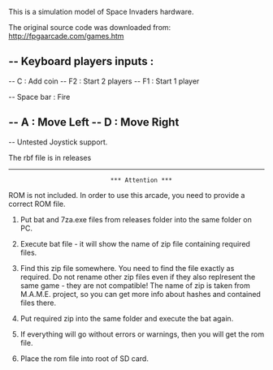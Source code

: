 This is a simulation model of Space Invaders hardware.

The original source code was downloaded from:
http://fpgaarcade.com/games.htm

-- Keyboard players inputs :
--
--   C : Add coin
--   F2 : Start 2 players
--   F1 : Start 1 player

--   Space bar   : Fire  

--   A           : Move Left
--   D           : Move Right
--
-- Untested Joystick support.

The rbf file is in releases

---------------------------------------------------------------------------------

                                *** Attention ***

ROM is not included. In order to use this arcade, you need to provide a correct ROM file.

1) Put bat and 7za.exe files from releases folder into the same folder on PC.

2) Execute bat file - it will show the name of zip file containing required files.

3) Find this zip file somewhere. You need to find the file exactly as required.
   Do not rename other zip files even if they also replresent the same game - they are not compatible!
   The name of zip is taken from M.A.M.E. project, so you can get more info about
   hashes and contained files there.

4) Put required zip into the same folder and execute the bat again.

5) If everything will go without errors or warnings, then you will get the rom file.

6) Place the rom file into root of SD card.
